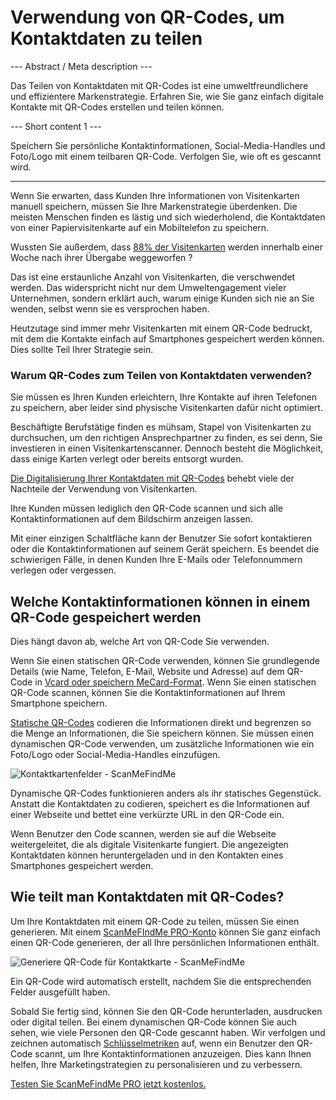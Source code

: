 <h1>Verwendung von QR-Codes, um Kontaktdaten zu teilen</h1>

--- Abstract / Meta description ---

Das Teilen von Kontaktdaten mit QR-Codes ist eine umweltfreundlichere und effizientere Markenstrategie. Erfahren Sie, wie Sie ganz einfach digitale Kontakte mit QR-Codes erstellen und teilen können.

--- Short content 1 ---

Speichern Sie persönliche Kontaktinformationen, Social-Media-Handles und Foto/Logo mit einem teilbaren QR-Code. Verfolgen Sie, wie oft es gescannt wird.

----------

<p>Wenn Sie erwarten, dass Kunden Ihre Informationen von Visitenkarten manuell speichern, müssen Sie Ihre Markenstrategie überdenken. Die meisten Menschen finden es lästig und sich wiederholend, die Kontaktdaten von einer Papiervisitenkarte auf ein Mobiltelefon zu speichern.</p>

<p>Wussten Sie außerdem, dass <a href="https://blog.adobe.com/en/publish/2016/10/26/4-business-card-statistics-that-will-make-you-rethink-your-strategy.html#gs.5xe9i0" class="smfm-externallink" target="_blank" rel="nofollow">88% der Visitenkarten</a> werden innerhalb einer Woche nach ihrer Übergabe weggeworfen ?</p>

<p>Das ist eine erstaunliche Anzahl von Visitenkarten, die verschwendet werden. Das widerspricht nicht nur dem Umweltengagement vieler Unternehmen, sondern erklärt auch, warum einige Kunden sich nie an Sie wenden, selbst wenn sie es versprochen haben. </p>

<p>Heutzutage sind immer mehr Visitenkarten mit einem QR-Code bedruckt, mit dem die Kontakte einfach auf Smartphones gespeichert werden können. Dies sollte Teil Ihrer Strategie sein. </p>

<h3> Warum QR-Codes zum Teilen von Kontaktdaten verwenden? </h3>

<p>Sie müssen es Ihren Kunden erleichtern, Ihre Kontakte auf ihren Telefonen zu speichern, aber leider sind physische Visitenkarten dafür nicht optimiert. </p>

<p>Beschäftigte Berufstätige finden es mühsam, Stapel von Visitenkarten zu durchsuchen, um den richtigen Ansprechpartner zu finden, es sei denn, Sie investieren in einen Visitenkartenscanner. Dennoch besteht die Möglichkeit, dass einige Karten verlegt oder bereits entsorgt wurden. </p>

<p><a href="#static:contact">Die Digitalisierung Ihrer Kontaktdaten mit QR-Codes</a> behebt viele der Nachteile der Verwendung von Visitenkarten.</p>

<p>Ihre Kunden müssen lediglich den QR-Code scannen und sich alle Kontaktinformationen auf dem Bildschirm anzeigen lassen. </p>

<p>Mit einer einzigen Schaltfläche kann der Benutzer Sie sofort kontaktieren oder die Kontaktinformationen auf seinem Gerät speichern. Es beendet die schwierigen Fälle, in denen Kunden Ihre E-Mails oder Telefonnummern verlegen oder vergessen. </p>

<h2> Welche Kontaktinformationen können in einem QR-Code gespeichert werden </h2>

<p>Dies hängt davon ab, welche Art von QR-Code Sie verwenden.</p>

<p>Wenn Sie einen statischen QR-Code verwenden, können Sie grundlegende Details (wie Name, Telefon, E-Mail, Website und Adresse) auf dem QR-Code in <a href="#article:about_contactformats">Vcard oder speichern MeCard-Format</a>. Wenn Sie einen statischen QR-Code scannen, können Sie die Kontaktinformationen auf Ihrem Smartphone speichern. </p>

<p><a href="#article:about_static">Statische QR-Codes</a> codieren die Informationen direkt und begrenzen so die Menge an Informationen, die Sie speichern können. Sie müssen einen dynamischen QR-Code verwenden, um zusätzliche Informationen wie ein Foto/Logo oder Social-Media-Handles einzufügen. </p>

<p class="imageholder">
    <img src="https://media.scanmefindme.com/blog/about_dynamic_contact/files/img 1 - contact fields.png"
        alt="Kontaktkartenfelder - ScanMeFindMe">
</p>

<p>Dynamische QR-Codes funktionieren anders als ihr statisches Gegenstück. Anstatt die Kontaktdaten zu codieren, speichert es die Informationen auf einer Webseite und bettet eine verkürzte URL in den QR-Code ein. </p>

<p>Wenn Benutzer den Code scannen, werden sie auf die Webseite weitergeleitet, die als digitale Visitenkarte fungiert. Die angezeigten Kontaktdaten können heruntergeladen und in den Kontakten eines Smartphones gespeichert werden. </p>

<h2> Wie teilt man Kontaktdaten mit QR-Codes? </h2>

<p>Um Ihre Kontaktdaten mit einem QR-Code zu teilen, müssen Sie einen generieren. Mit einem <a href="#pro">ScanMeFIndMe PRO-Konto</a> können Sie ganz einfach einen QR-Code generieren, der all Ihre persönlichen Informationen enthält.</p>

<p class="imageholder">
    <img src="https://media.scanmefindme.com/blog/about_dynamic_contact/files/img 2 - floyd miles - qr.png"
        alt="Generiere QR-Code für Kontaktkarte - ScanMeFindMe">
</p>

<p>Ein QR-Code wird automatisch erstellt, nachdem Sie die entsprechenden Felder ausgefüllt haben.</p>

<p>Sobald Sie fertig sind, können Sie den QR-Code herunterladen, ausdrucken oder digital teilen. Bei einem dynamischen QR-Code können Sie auch sehen, wie viele Personen den QR-Code gescannt haben. Wir verfolgen und zeichnen automatisch <a href="#article:about_statistics">Schlüsselmetriken</a> auf, wenn ein Benutzer den QR-Code scannt, um Ihre Kontaktinformationen anzuzeigen. Dies kann Ihnen helfen, Ihre Marketingstrategien zu personalisieren und zu verbessern.</p>

<p><a href="#pro">Testen Sie ScanMeFindMe PRO jetzt kostenlos.</a></p>
